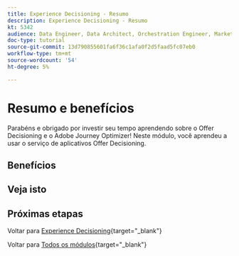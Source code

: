 ```yaml
---
title: Experience Decisioning - Resumo
description: Experience Decisioning - Resumo
kt: 5342
audience: Data Engineer, Data Architect, Orchestration Engineer, Marketer
doc-type: tutorial
source-git-commit: 13d790855601fa6f36c1afa0f2d5faad5fc07eb0
workflow-type: tm+mt
source-wordcount: '54'
ht-degree: 5%

---
```


# Resumo e benefícios

Parabéns e obrigado por investir seu tempo aprendendo sobre o Offer Decisioning e o Adobe Journey Optimizer!
Neste módulo, você aprendeu a usar o serviço de aplicativos Offer Decisioning.

## Benefícios

## Veja isto

## Próximas etapas

Voltar para [Experience Decisioning](ajo-decisioning.md){target="_blank"}

Voltar para [Todos os módulos](./../../../../overview.md){target="_blank"}
